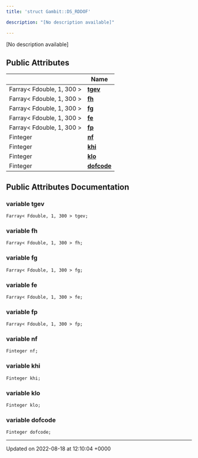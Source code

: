 ```yaml
---
title: 'struct Gambit::DS_RDDOF'

description: "[No description available]"

---
```









[No description available]

## Public Attributes

|                | Name           |
| -------------- | -------------- |
| Farray< Fdouble, 1, 300 > | **[tgev](/documentation/code/gambit_2-2/classes/structgambit_1_1ds__rddof/#variable-tgev)**  |
| Farray< Fdouble, 1, 300 > | **[fh](/documentation/code/gambit_2-2/classes/structgambit_1_1ds__rddof/#variable-fh)**  |
| Farray< Fdouble, 1, 300 > | **[fg](/documentation/code/gambit_2-2/classes/structgambit_1_1ds__rddof/#variable-fg)**  |
| Farray< Fdouble, 1, 300 > | **[fe](/documentation/code/gambit_2-2/classes/structgambit_1_1ds__rddof/#variable-fe)**  |
| Farray< Fdouble, 1, 300 > | **[fp](/documentation/code/gambit_2-2/classes/structgambit_1_1ds__rddof/#variable-fp)**  |
| Finteger | **[nf](/documentation/code/gambit_2-2/classes/structgambit_1_1ds__rddof/#variable-nf)**  |
| Finteger | **[khi](/documentation/code/gambit_2-2/classes/structgambit_1_1ds__rddof/#variable-khi)**  |
| Finteger | **[klo](/documentation/code/gambit_2-2/classes/structgambit_1_1ds__rddof/#variable-klo)**  |
| Finteger | **[dofcode](/documentation/code/gambit_2-2/classes/structgambit_1_1ds__rddof/#variable-dofcode)**  |

## Public Attributes Documentation

### variable tgev

```
Farray< Fdouble, 1, 300 > tgev;
```


### variable fh

```
Farray< Fdouble, 1, 300 > fh;
```


### variable fg

```
Farray< Fdouble, 1, 300 > fg;
```


### variable fe

```
Farray< Fdouble, 1, 300 > fe;
```


### variable fp

```
Farray< Fdouble, 1, 300 > fp;
```


### variable nf

```
Finteger nf;
```


### variable khi

```
Finteger khi;
```


### variable klo

```
Finteger klo;
```


### variable dofcode

```
Finteger dofcode;
```


-------------------------------

Updated on 2022-08-18 at 12:10:04 +0000